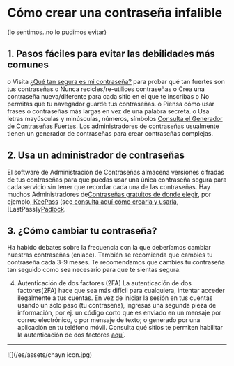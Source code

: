 # Cómo crear una contraseña infalible 
(lo sentimos..no lo pudimos evitar)


## 1. Pasos fáciles para evitar las debilidades más comunes
o Visita [¿Qué tan segura es mi contraseña?](https://howsecureismypassword.net/) para probar qué tan fuertes son tus contraseñas
o Nunca recicles/re-utilices contraseñas
o Crea una contraseña  nueva/diferente para  cada sitio en el que te inscribas 
o No permitas que  tu navegador guarde tus contraseñas.
o Piensa cómo usar frases o contraseñas más largas  en vez de una palabra secreta.
o Usa  letras mayúsculas y minúsculas, números, símbolos [Consulta el  Generador de Contraseñas Fuertes](https://strongpasswordgenerator.com/). Los administradores de contraseñas  usualmente  tienen un generador de contraseñas para  crear contraseñas complejas. 

## 2. Usa un administrador de contraseñas
El software de Administración de Contraseñas almacena versiones cifradas de tus contraseñas para que puedas usar una única contraseña segura para cada servicio sin tener que recordar cada una de las contraseñas. Hay muchos  Administradores de[Contraseñas gratuitos de donde elegir](http://thehackernews.com/2016/07/best-password-manager.html), por ejemplo,[ KeePass](http://keepass.info/) \(see[ consulta  aquí cómo crearla y usarla](https://youtu.be/KQuDrKSZkck),[LastPass]y[Padlock](https://padlock.io/).


## 3. ¿Cómo cambiar tu contraseña?
Ha habido debates sobre la  frecuencia con la que deberíamos cambiar nuestras contraseñas (enlace). También se recomienda que cambies tu contraseña cada 3-9 meses. Te recomendamos que cambies tu contraseña tan seguido como sea necesario para que te sientas segura. 


4. Autenticación de dos factores (2FA)
La autenticación de dos factores(2FA) hace que sea más difícil para cualquiera,  intentar acceder ilegalmente a tus cuentas.  En vez de iniciar la sesión en tus cuentas usando un solo paso (tu contraseña), ingresas una segunda pieza de información, por ej. un código corto que es enviado en un mensaje por correo electrónico, o por mensaje de texto; o generado por una aplicación en tu teléfono móvil. Consulta qué sitios te permiten habilitar la autenticación de dos factores [aquí](http://twofactorauth.org/).

---

![](/es/assets/chayn icon.jpg)